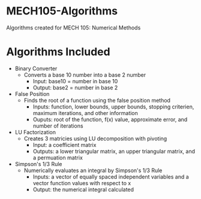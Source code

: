 # MECH105-Algorithms
Algorithms created for MECH 105: Numerical Methods

# Algorithms Included
- Binary Converter
  - Converts a base 10 number into a base 2 number
    - Input: base10 = number in base 10
    - Output: base2 = number in base 2
- False Position 
  - Finds the root of a function using the false position method
    - Inputs: function, lower bounds, upper bounds, stopping criterien, maximum iterations, and other information
    - Ouputs: root of the function, f(x) value, approximate error, and number of iterations
- LU Factorization
  - Creates 3 matricies using LU decomposition with pivoting
    - Input: a coefficient matrix
    - Outputs: a lower triangular matrix, an upper triangular matrix, and a permuation matrix
- Simpson's 1/3 Rule
  - Numerically evaluates an integral by Simpson's 1/3 Rule 
    - Inputs: a vector of equally spaced independent variables and a vector function values with respect to x
    - Output: the numerical integral calculated
